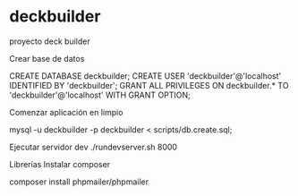 # deckbuilder
proyecto deck builder 

Crear base de datos

CREATE DATABASE deckbuilder;
CREATE USER 'deckbuilder'@'localhost' IDENTIFIED BY 'deckbuilder';
GRANT ALL PRIVILEGES ON deckbuilder.* TO 'deckbuilder'@'localhost' WITH GRANT OPTION;


Comenzar aplicación en limpio

mysql -u deckbuilder -p deckbuilder < scripts/db.create.sql;

Ejecutar servidor dev
./rundevserver.sh 8000

Librerías
Instalar composer

composer install phpmailer/phpmailer